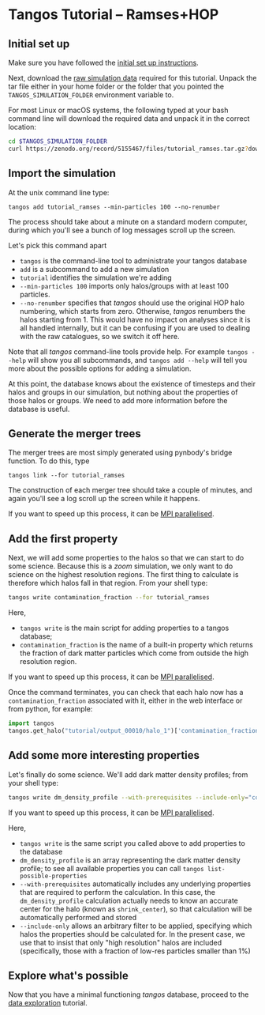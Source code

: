 Tangos Tutorial – Ramses+HOP
============================

Initial set up
--------------

Make sure you have followed the [initial set up instructions](index.md).

Next, download the
[raw simulation data](https://zenodo.org/record/5155467/files/tutorial_ramses.tar.gz?download=1) required for this tutorial.
Unpack the tar file either in your home folder or the folder that you pointed the `TANGOS_SIMULATION_FOLDER` environment
variable to.

For most Linux or macOS systems, the following typed at your bash command line will download the required data and
unpack it in the correct location:

```bash
cd $TANGOS_SIMULATION_FOLDER
curl https://zenodo.org/record/5155467/files/tutorial_ramses.tar.gz?download=1 | tar -xz
```

Import the simulation
---------------------

At the unix command line type:

```
tangos add tutorial_ramses --min-particles 100 --no-renumber
```

The process should take about a minute on a standard modern computer, during which you'll see a bunch of log messages 
scroll up the screen.
 
 Let's pick this command apart
 
  * `tangos` is the command-line tool to administrate your tangos database
  * `add` is a subcommand to add a new simulation
  * `tutorial` identifies the simulation we're adding
  * `--min-particles 100` imports only halos/groups with at least 100 particles.
  * `--no-renumber` specifies that _tangos_ should use the original HOP halo numbering, which starts
    from zero. Otherwise, _tangos_ renumbers the halos starting from 1. This would have no impact on analyses
    since it is all handled internally, but it can be confusing if you are used to dealing with the
    raw catalogues, so we switch it off here.

 
Note that all _tangos_ command-line tools provide help. For example `tangos --help` will show you all subcommands, and `tangos add --help` will tell you more about the possible options for adding a simulation.
  
At this point, the database knows about the existence of timesteps and their halos and groups in our simulation, but nothing about the properties of those halos or groups. We need to add more information before the database is useful.

Generate the merger trees
-------------------------

The merger trees are most simply generated using pynbody's bridge function. To do this, type

```
tangos link --for tutorial_ramses
```

The construction of each merger tree should take a couple of minutes,  and again you'll see a log scroll up the screen while it happens.

If you want to speed up this process, it can be [MPI parallelised](mpi.md).

Add the first property
----------------------
 
Next, we will add some properties to the halos so that we can start to do some science. Because this is a _zoom_ simulation,
we only want to do science on the highest resolution regions. The first thing to calculate is therefore which halos fall
in that region. From your shell type:
```bash
tangos write contamination_fraction --for tutorial_ramses
```

Here,
 * `tangos write` is the main script for adding properties to a tangos database;
 * `contamination_fraction` is the name of a built-in property which returns the fraction of dark matter particles
   which come from outside the high resolution region.
   
If you want to speed up this process, it can be [MPI parallelised](mpi.md).

Once the command terminates, you can check that each halo now has a `contamination_fraction` associated with it, either
in the web interface or from python, for example:

```python
import tangos
tangos.get_halo("tutorial/output_00010/halo_1")['contamination_fraction'] # -> returns the appropriate fraction
```

Add some more interesting properties
------------------------------------

Let's finally do some science. We'll add dark matter density profiles; from your shell type:
 
 ```bash
tangos write dm_density_profile --with-prerequisites --include-only="contamination_fraction<0.01"  
```

If you want to speed up this process, it can be [MPI parallelised](mpi.md).

Here,
 * `tangos write` is the same script you called above to add properties to the database
 * `dm_density_profile` is an array representing the dark matter density profile; to see all available properties
   you can call `tangos list-possible-properties`
 * `--with-prerequisites` automatically includes  any underlying properties that are required to perform the calculation. In this case,
   the `dm_density_profile` calculation actually needs to know an accurate center for the halo (known as `shrink_center`),
   so that calculation will be automatically performed and stored
 * `--include-only` allows an arbitrary filter to be applied, specifying which halos the properties should be calculated
   for. In the present case, we use that to insist that only "high resolution" halos are included (specifically, those
   with a fraction of low-res particles smaller than 1%)
 
 
Explore what's possible
-----------------------
 
Now that you have a minimal functioning _tangos_ database, proceed to the [data exploration](data_exploration.md) tutorial.